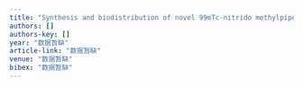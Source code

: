 ```yaml
---
title: "Synthesis and biodistribution of novel 99mTc‐nitrido methylpiperidine dithioformate derivatives as potential brain imaging agents"
authors: []
authors-key: []
year: "数据暂缺"
article-link: "数据暂缺"
venue: "数据暂缺"
bibex: "数据暂缺"
---
```

